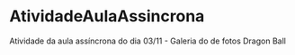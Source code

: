 # AtividadeAulaAssincrona
Atividade da aula assíncrona do dia 03/11 - Galeria do de fotos Dragon Ball
